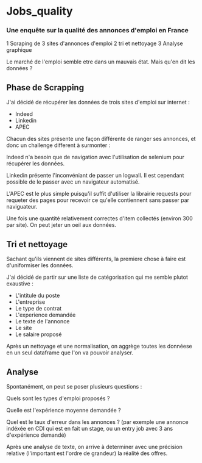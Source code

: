 # Jobs_quality

### Une enquête sur la qualité des annonces d'emploi en France


1 Scraping de 3 sites d'annonces d'emploi
2 tri et nettoyage
3 Analyse graphique

Le marché de l'emploi semble etre dans un mauvais état. Mais qu'en dit les données ?

## Phase de Scrapping

J'ai décidé de récupérer les données de trois sites d'emploi sur internet : 
 - Indeed
 - Linkedin
 - APEC

Chacun des sites présente une façon différente de ranger ses annonces, et donc un challenge different à surmonter :  

Indeed n'a besoin que de navigation avec l'utilisation de selenium pour récupérer les données.

Linkedin présente l'inconvéniant de passer un logwall. Il est cependant possible de le passer avec un navigateur automatisé.

L'APEC est le plus simple puisqu'il suffit d'utiliser la librairie requests pour requeter des pages pour recevoir ce qu'elle contiennent sans passer par naviguateur.

Une fois une quantité relativement correctes d'item collectés (environ 300 par site). On peut jeter un oeil aux données.


## Tri et nettoyage

Sachant qu'ils viennent de sites différents, la premiere chose à faire est d'uniformiser les données.

J'ai décidé de partir sur une liste de catégorisation qui me semble plutot exaustive : 
- L'intitule du poste
- L'entreprise
- Le type de contrat 
- L'experience demandée
- Le texte de l'annonce
- Le site
- Le salaire proposé

Après un nettoyage et une normalisation, on aggrège toutes les donnéese en un seul dataframe que l'on va pouvoir analyser.

## Analyse

Spontanément, on peut se poser plusieurs questions : 

Quels sont les types d'emploi proposés ? 

Quelle est l'expérience moyenne demandée ? 

Quel est le taux d'erreur dans les annonces ? (par exemple une annonce indéxée en CDI qui est en fait un stage, ou un entry job avec 3 ans d'expérience demandé)

Après une analyse de texte, on arrive à determiner avec une précision relative (l'important est l'ordre de grandeur) la réalité des offres.






 
 
 
 